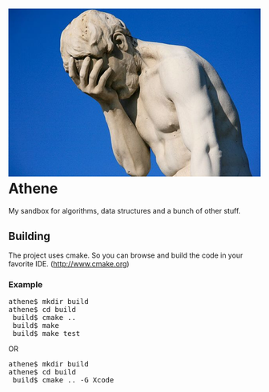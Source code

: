 ![facepalm](facepalm_statue.jpg)
Athene
======

My sandbox for algorithms, data structures and a bunch of other stuff.

## Building
The project uses cmake. So you can browse and build the code in your favorite IDE. (http://www.cmake.org)

### Example
<pre>
athene$ mkdir build
athene$ cd build
 build$ cmake ..
 build$ make
 build$ make test
</pre>

OR

<pre>
athene$ mkdir build
athene$ cd build
 build$ cmake .. -G Xcode
</pre>

